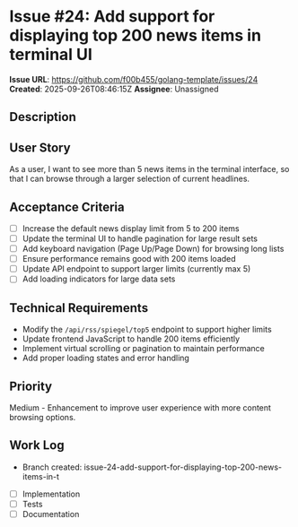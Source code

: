 # Issue #24: Add support for displaying top 200 news items in terminal UI

**Issue URL**: https://github.com/f00b455/golang-template/issues/24
**Created**: 2025-09-26T08:46:15Z
**Assignee**: Unassigned

## Description
## User Story
As a user, I want to see more than 5 news items in the terminal interface, so that I can browse through a larger selection of current headlines.

## Acceptance Criteria
- [ ] Increase the default news display limit from 5 to 200 items
- [ ] Update the terminal UI to handle pagination for large result sets
- [ ] Add keyboard navigation (Page Up/Page Down) for browsing long lists
- [ ] Ensure performance remains good with 200 items loaded
- [ ] Update API endpoint to support larger limits (currently max 5)
- [ ] Add loading indicators for large data sets

## Technical Requirements
- Modify the `/api/rss/spiegel/top5` endpoint to support higher limits
- Update frontend JavaScript to handle 200 items efficiently
- Implement virtual scrolling or pagination to maintain performance
- Add proper loading states and error handling

## Priority
Medium - Enhancement to improve user experience with more content browsing options.

## Work Log
- Branch created: issue-24-add-support-for-displaying-top-200-news-items-in-t
- [ ] Implementation
- [ ] Tests
- [ ] Documentation
